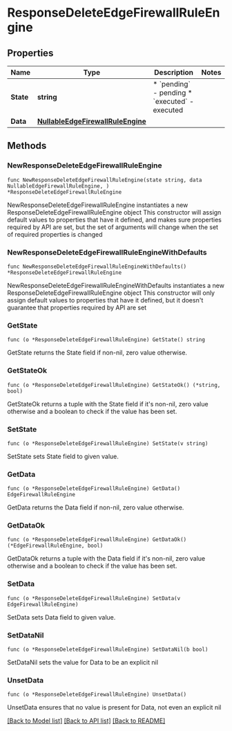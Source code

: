 # ResponseDeleteEdgeFirewallRuleEngine

## Properties

Name | Type | Description | Notes
------------ | ------------- | ------------- | -------------
**State** | **string** | * &#x60;pending&#x60; - pending * &#x60;executed&#x60; - executed | 
**Data** | [**NullableEdgeFirewallRuleEngine**](EdgeFirewallRuleEngine.md) |  | 

## Methods

### NewResponseDeleteEdgeFirewallRuleEngine

`func NewResponseDeleteEdgeFirewallRuleEngine(state string, data NullableEdgeFirewallRuleEngine, ) *ResponseDeleteEdgeFirewallRuleEngine`

NewResponseDeleteEdgeFirewallRuleEngine instantiates a new ResponseDeleteEdgeFirewallRuleEngine object
This constructor will assign default values to properties that have it defined,
and makes sure properties required by API are set, but the set of arguments
will change when the set of required properties is changed

### NewResponseDeleteEdgeFirewallRuleEngineWithDefaults

`func NewResponseDeleteEdgeFirewallRuleEngineWithDefaults() *ResponseDeleteEdgeFirewallRuleEngine`

NewResponseDeleteEdgeFirewallRuleEngineWithDefaults instantiates a new ResponseDeleteEdgeFirewallRuleEngine object
This constructor will only assign default values to properties that have it defined,
but it doesn't guarantee that properties required by API are set

### GetState

`func (o *ResponseDeleteEdgeFirewallRuleEngine) GetState() string`

GetState returns the State field if non-nil, zero value otherwise.

### GetStateOk

`func (o *ResponseDeleteEdgeFirewallRuleEngine) GetStateOk() (*string, bool)`

GetStateOk returns a tuple with the State field if it's non-nil, zero value otherwise
and a boolean to check if the value has been set.

### SetState

`func (o *ResponseDeleteEdgeFirewallRuleEngine) SetState(v string)`

SetState sets State field to given value.


### GetData

`func (o *ResponseDeleteEdgeFirewallRuleEngine) GetData() EdgeFirewallRuleEngine`

GetData returns the Data field if non-nil, zero value otherwise.

### GetDataOk

`func (o *ResponseDeleteEdgeFirewallRuleEngine) GetDataOk() (*EdgeFirewallRuleEngine, bool)`

GetDataOk returns a tuple with the Data field if it's non-nil, zero value otherwise
and a boolean to check if the value has been set.

### SetData

`func (o *ResponseDeleteEdgeFirewallRuleEngine) SetData(v EdgeFirewallRuleEngine)`

SetData sets Data field to given value.


### SetDataNil

`func (o *ResponseDeleteEdgeFirewallRuleEngine) SetDataNil(b bool)`

 SetDataNil sets the value for Data to be an explicit nil

### UnsetData
`func (o *ResponseDeleteEdgeFirewallRuleEngine) UnsetData()`

UnsetData ensures that no value is present for Data, not even an explicit nil

[[Back to Model list]](../README.md#documentation-for-models) [[Back to API list]](../README.md#documentation-for-api-endpoints) [[Back to README]](../README.md)


